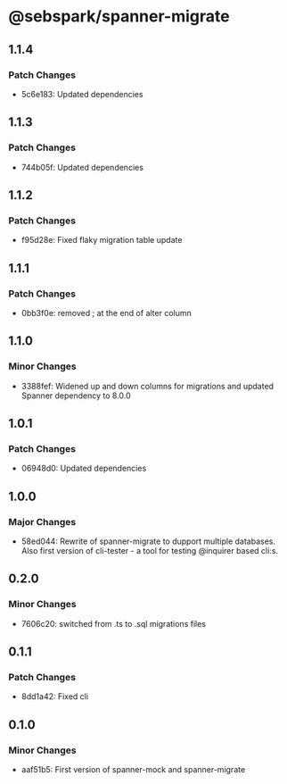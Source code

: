 # @sebspark/spanner-migrate

## 1.1.4

### Patch Changes

- 5c6e183: Updated dependencies

## 1.1.3

### Patch Changes

- 744b05f: Updated dependencies

## 1.1.2

### Patch Changes

- f95d28e: Fixed flaky migration table update

## 1.1.1

### Patch Changes

- 0bb3f0e: removed ; at the end of alter column

## 1.1.0

### Minor Changes

- 3388fef: Widened up and down columns for migrations and updated Spanner dependency to 8.0.0

## 1.0.1

### Patch Changes

- 06948d0: Updated dependencies

## 1.0.0

### Major Changes

- 58ed044: Rewrite of spanner-migrate to dupport multiple databases. Also first version of cli-tester - a tool for testing @inquirer based cli:s.

## 0.2.0

### Minor Changes

- 7606c20: switched from .ts to .sql migrations files

## 0.1.1

### Patch Changes

- 8dd1a42: Fixed cli

## 0.1.0

### Minor Changes

- aaf51b5: First version of spanner-mock and spanner-migrate
